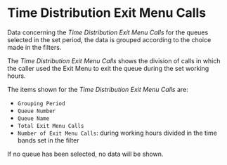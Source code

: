 # Time Distribution Exit Menu Calls

Data concerning the *Time Distribution Exit Menu Calls*
for the queues selected in the set period, the data is
grouped according to the choice made in the filters.

The *Time Distribution Exit Menu Calls* shows the division
of calls in which the caller used the Exit Menu 
to exit the queue during the set working hours.

The items shown for the *Time Distribution Exit Menu 
Calls* are:

- `Grouping Period`
- `Queue Number`
- `Queue Name`
- `Total Exit Menu Calls`
- `Number of Exit Menu Calls`: during working hours divided
in the time bands set in the filter

If no queue has been selected, no data will be shown.
